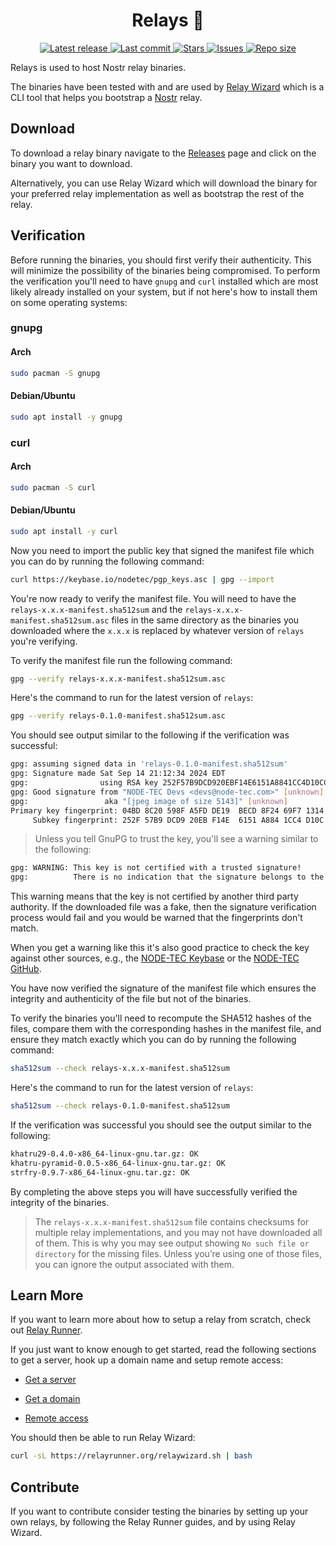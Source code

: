 <div align="center"><p>
    <h1>Relays 📡</h1>
    <a href="https://github.com/nodetec/relays/releases/latest">
      <img alt="Latest release" src="https://img.shields.io/github/v/release/nodetec/relays?style=for-the-badge&logo=starship&color=C9CBFF&logoColor=D9E0EE&labelColor=302D41" />
    </a>
    <a href="https://github.com/nodetec/relays/pulse">
      <img alt="Last commit" src="https://img.shields.io/github/last-commit/nodetec/relays?style=for-the-badge&logo=starship&color=8bd5ca&logoColor=D9E0EE&labelColor=302D41"/>
    </a>
    <a href="https://github.com/nodetec/relays/stargazers">
      <img alt="Stars" src="https://img.shields.io/github/stars/nodetec/relays?style=for-the-badge&logo=starship&color=c69ff5&logoColor=D9E0EE&labelColor=302D41" />
    </a>
    <a href="https://github.com/nodetec/relays/issues">
      <img alt="Issues" src="https://img.shields.io/github/issues/nodetec/relays?style=for-the-badge&logo=bilibili&color=F5E0DC&logoColor=D9E0EE&labelColor=302D41" />
    </a>
    <a href="https://github.com/nodetec/relays">
      <img alt="Repo size" src="https://img.shields.io/github/repo-size/nodetec/relays?color=%23DDB6F2&label=SIZE&logo=codesandbox&style=for-the-badge&logoColor=D9E0EE&labelColor=302D41" />
    </a>
</div>

Relays is used to host Nostr relay binaries.

The binaries have been tested with and are used by [Relay Wizard](https://github.com/nodetec/relaywizard "Relay Wizard") which is a CLI tool that helps you bootstrap a [Nostr](https://nostr.com/ "Nostr") relay.

## Download

To download a relay binary navigate to the [Releases](https://github.com/nodetec/relays/releases "Releases") page and click on the binary you want to download.

Alternatively, you can use Relay Wizard which will download the binary for your preferred relay implementation as well as bootstrap the rest of the relay.

## Verification

Before running the binaries, you should first verify their authenticity. This will minimize the possibility of the binaries being compromised. To perform the verification you'll need to have `gnupg` and `curl` installed which are most likely already installed on your system, but if not here's how to install them on some operating systems:

### gnupg

#### Arch

```sh
sudo pacman -S gnupg
```

#### Debian/Ubuntu

```sh
sudo apt install -y gnupg
```

### curl

#### Arch

```sh
sudo pacman -S curl
```

#### Debian/Ubuntu

```sh
sudo apt install -y curl
```

Now you need to import the public key that signed the manifest file which you can do by running the following command:

```sh
curl https://keybase.io/nodetec/pgp_keys.asc | gpg --import
```

You're now ready to verify the manifest file. You will need to have the `relays-x.x.x-manifest.sha512sum` and the `relays-x.x.x-manifest.sha512sum.asc` files in the same directory as the binaries you downloaded where the `x.x.x` is replaced by whatever version of `relays` you're verifying.

To verify the manifest file run the following command:

```sh
gpg --verify relays-x.x.x-manifest.sha512sum.asc
```

Here's the command to run for the latest version of `relays`:

```sh
gpg --verify relays-0.1.0-manifest.sha512sum.asc
```

You should see output similar to the following if the verification was successful:

```sh
gpg: assuming signed data in 'relays-0.1.0-manifest.sha512sum'
gpg: Signature made Sat Sep 14 21:12:34 2024 EDT
gpg:                using RSA key 252F57B9DCD920EBF14E6151A8841CC4D10CC288
gpg: Good signature from "NODE-TEC Devs <devs@node-tec.com>" [unknown]
gpg:                 aka "[jpeg image of size 5143]" [unknown]
Primary key fingerprint: 04BD 8C20 598F A5FD DE19  BECD 8F24 69F7 1314 FAD7
     Subkey fingerprint: 252F 57B9 DCD9 20EB F14E  6151 A884 1CC4 D10C C288
```

> Unless you tell GnuPG to trust the key, you'll see a warning similar to the following:

```sh
gpg: WARNING: This key is not certified with a trusted signature!
gpg:          There is no indication that the signature belongs to the owner.
```

This warning means that the key is not certified by another third party authority. If the downloaded file was a fake, then the signature verification process would fail and you would be warned that the fingerprints don't match.

When you get a warning like this it's also good practice to check the key against other sources, e.g., the [NODE-TEC Keybase](https://keybase.io/nodetec "NODE-TEC Keybase") or the [NODE-TEC GitHub](https://github.com/nodetec "NODE-TEC GitHub").

You have now verified the signature of the manifest file which ensures the integrity and authenticity of the file but not of the binaries.

To verify the binaries you'll need to recompute the SHA512 hashes of the files, compare them with the corresponding hashes in the manifest file, and ensure they match exactly which you can do by running the following command:

```sh
sha512sum --check relays-x.x.x-manifest.sha512sum
```

Here's the command to run for the latest version of `relays`:

```sh
sha512sum --check relays-0.1.0-manifest.sha512sum
```

If the verification was successful you should see the output similar to the following:

```sh
khatru29-0.4.0-x86_64-linux-gnu.tar.gz: OK
khatru-pyramid-0.0.5-x86_64-linux-gnu.tar.gz: OK
strfry-0.9.7-x86_64-linux-gnu.tar.gz: OK
```

By completing the above steps you will have successfully verified the integrity of the binaries.

> The `relays-x.x.x-manifest.sha512sum` file contains checksums for multiple relay implementations, and you may not have downloaded all of them. This is why you may see output showing `No such file or directory` for the missing files. Unless you’re using one of those files, you can ignore the output associated with them.

## Learn More

If you want to learn more about how to setup a relay from scratch, check out [Relay Runner](https://relayrunner.org "Relay Runner").

If you just want to know enough to get started, read the following sections to get a server, hook up a domain name and setup remote access:

- [Get a server](https://relayrunner.org/server/get-a-server "Get a server")

- [Get a domain](https://relayrunner.org/server/domain-name "Get a domain")

- [Remote access](https://relayrunner.org/server/remote-access "Remote access")

You should then be able to run Relay Wizard:

```bash
curl -sL https://relayrunner.org/relaywizard.sh | bash
```

## Contribute

If you want to contribute consider testing the binaries by setting up your own relays, by following the Relay Runner guides, and by using Relay Wizard.

